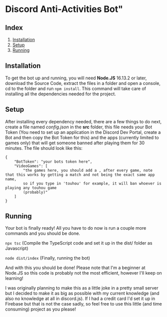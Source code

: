 # Discord Anti-Activities Bot"

## Index

1. [Installation](https://github.com/VaRloL/discord-anti-activities-bot#installation)
2. [Setup](https://github.com/VaRloL/discord-anti-activities-bot#setup)
3. [Running](https://github.com/VaRloL/discord-anti-activities-bot#running)
## Installation

To get the bot up and running, you will need **Node.JS** 16.13.2 or later, download the Source Code, extract the files in a folder and open a console, cd to the folder and run `npm install`. This command will take care of installing all the dependencies needed for the project.

## Setup

After installing every dependency needed, there are a few things to do next, create a file named *config.json* in the **src** folder, this file needs your Bot Token (You need to set up an application in the Discord Dev Portal, create a Bot and then copy the Bot Token for this) and the apps (currently limited to games only) that will get someone banned after playing them for 30 minutes. The file should look like this:

```
{
    "BotToken": "your bots token here",
    "VideoGames": [
        "the games here, you should add a , after every game, note that this works by getting a match and not being the exact same app name, 
        so if you type in 'touhou' for example, it will ban whoever is playing any touhou game 
        (probably)"
    ]
}
```

## Running

Your bot is finally ready! All you have to do now is run a couple more commands and you should be done.

`npx tsc` (Compile the TypeScript code and set it up in the dist/ folder as Javascript)

`node dist/index` (Finally, running the bot)

And with this you should be done! Please note that I'm a beginner at Node.JS so this code is probably not the most efficient, however I'll keep on learning!

I was originally planning to make this as a little joke in a pretty small server but I decided to make it as big as possible with my current knowledge (and also no knowledge at all in discord.js). If I had a credit card I'd set it up in Firebase but that is not the case sadly, so feel free to use this little (and time consuming) project as you please!
